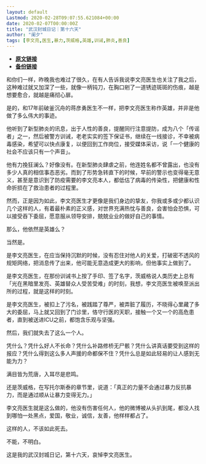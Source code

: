 ```yaml
---
layout: default
Lastmod: 2020-02-28T09:07:55.621084+00:00
date: 2020-02-07T00:00:00Z
title: "武汉封城日记｜第十六天"
author: "阑夕"
tags: [李文亮,医生,暴力,茨威格,英雄,训诫,肺炎,善良]
---
```


* [**原文链接**](http://mp.weixin.qq.com/s?__biz=MjM5NzY2OTE2MQ==&mid=2652224561&idx=2&sn=74e23a06465b03c09d6d1defba001749&chksm=bd376c778a40e561548f87d1d5bd7ac2fe6216775f9b4c141a566453402f4c7fe3a545c24657#rd)
* [**备份链接**](http://archive.ph/IbSnz)


和你们一样，昨晚我也难过了很久，在有人告诉我说李文亮医生也关注了我之后，这种难过就又加深了一些，就像一柄钝刀，在胸口剜了一道锈迹斑斑的伤痕，越是想要愈合，就越是痛彻心扉。

  

是的，和17年前破釜沉舟的蒋彦勇医生不一样，把李文亮医生称作英雄，并非是他做了多么伟大的事迹。

  

他听到了新型肺炎的讯息，出于人性的善良，提醒同行注意提防，成为八个「传谣者」之一，然后被警方训诫，老老实实的签下保证书，继续在一线接诊，不幸被病毒感染，希望可以快点康复，以便回到工作岗位，接受媒体采访，说「一个健康的社会不应该只有一个声音」。

  

他有力挽狂澜么？好像没有。在新型肺炎肆虐之前，他连姓名都不曾露出，也没有多少人真的相信事态恶劣。而到了形势急转直下的时候，早前的警示也变得毫无意义，甚至是意识到了防疫需要的李文亮本人，都低估了病毒的传染性，把健康和性命折损在了救治患者的过程里。

  

然而，正是因为如此，李文亮医生才更像是我们身边的挚友，你我或多或少都认识几个这样的人，有着最朴素的正义感，对世界充满热忱与善良，会害怕会恐惧，可以接受吞下委屈，愿意服从领导安排，兢兢业业的做好自己的事情。

  

那么，他依然是英雄么？

  

当然是。

  

是李文亮医生，在应当保持沉默的时候，没有忍住对他人的关爱，打破密不透风的规矩网络，把消息传了出来，他可能无意造成更大的影响，但他事实上做到了。

  

是李文亮医生，在那份训诫书上按了手印、签了名字，茨威格说人类历史上总有「光在黑暗里发亮、英雄替众人受苦受难」的时刻，我想，李文亮医生被唤至派出所的过程，就是这样的时刻。

  

是李文亮医生，被扣上了污名，被践踏了尊严，被弄脏了履历，不晓得心里藏了多大的委屈，马上就又回到了门诊里，恪守行医的天职，接触一个又一个的高危患者，直到被送进ICU之前，都饱含乐观与坚强。

  

然后，我们就失去了这么一个人。

  

凭什么？凭什么好人不长命？凭什么补路修桥无尸骸？凭什么讲真话要受到这样的报应？凭什么得到这么多人声援的命都保不住？凭什么总是如此轻易的让人感到无能为力？

  

满目皆为荒唐，入耳尽是悲鸣。

  

还是茨威格，在写托尔斯泰的章节里，说道：「真正的力量不会通过暴力反抗暴力，而是通过顺从让暴力变得无力。」

  

李文亮医生就是这么做的，他没有伤害任何人，他的微博被从头扒到尾，都没人找到哪怕一处黑点，爱国，敬业，诚信，友善，他样样都占了。

  

这样的人，不该如此死去。

  

不能，不明白。

  

这是我的武汉封城日记，第十六天，哀悼李文亮医生。

